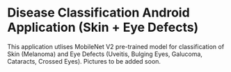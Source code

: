 # Disease Classification Android Application (Skin + Eye Defects)

This application utlises MobileNet V2 pre-trained model for classification of Skin (Melanoma) and Eye Defects (Uveitis, Bulging Eyes, Galucoma, Cataracts, Crossed Eyes). Pictures to be added soon.
